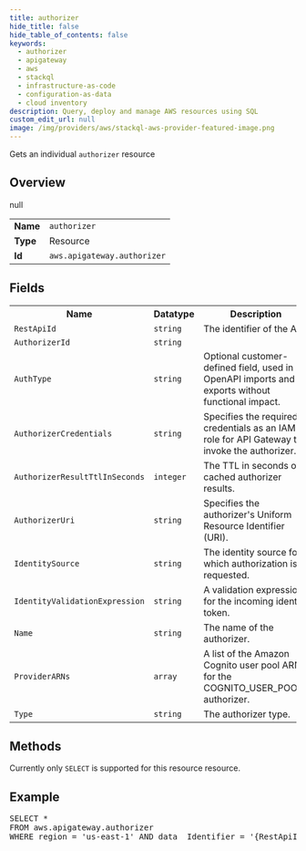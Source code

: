 ```yaml
---
title: authorizer
hide_title: false
hide_table_of_contents: false
keywords:
  - authorizer
  - apigateway
  - aws
  - stackql
  - infrastructure-as-code
  - configuration-as-data
  - cloud inventory
description: Query, deploy and manage AWS resources using SQL
custom_edit_url: null
image: /img/providers/aws/stackql-aws-provider-featured-image.png
---
```

Gets an individual <code>authorizer</code> resource

## Overview
<table><tbody>
<tr><td><b>Name</b></td><td><code>authorizer</code></td></tr>
<tr><td><b>Type</b></td><td>Resource</td></tr>
null
<tr><td><b>Id</b></td><td><code>aws.apigateway.authorizer</code></td></tr>
</tbody></table>

## Fields
<table><tbody>
<tr><th>Name</th><th>Datatype</th><th>Description</th></tr>
<tr><td><code>RestApiId</code></td><td><code>string</code></td><td>The identifier of the API.</td></tr><tr><td><code>AuthorizerId</code></td><td><code>string</code></td><td></td></tr><tr><td><code>AuthType</code></td><td><code>string</code></td><td>Optional customer-defined field, used in OpenAPI imports and exports without functional impact.</td></tr><tr><td><code>AuthorizerCredentials</code></td><td><code>string</code></td><td>Specifies the required credentials as an IAM role for API Gateway to invoke the authorizer.</td></tr><tr><td><code>AuthorizerResultTtlInSeconds</code></td><td><code>integer</code></td><td>The TTL in seconds of cached authorizer results.</td></tr><tr><td><code>AuthorizerUri</code></td><td><code>string</code></td><td>Specifies the authorizer's Uniform Resource Identifier (URI).</td></tr><tr><td><code>IdentitySource</code></td><td><code>string</code></td><td>The identity source for which authorization is requested.</td></tr><tr><td><code>IdentityValidationExpression</code></td><td><code>string</code></td><td>A validation expression for the incoming identity token.</td></tr><tr><td><code>Name</code></td><td><code>string</code></td><td>The name of the authorizer.</td></tr><tr><td><code>ProviderARNs</code></td><td><code>array</code></td><td>A list of the Amazon Cognito user pool ARNs for the COGNITO_USER_POOLS authorizer.</td></tr><tr><td><code>Type</code></td><td><code>string</code></td><td>The authorizer type.</td></tr>
</tbody></table>

## Methods
Currently only <code>SELECT</code> is supported for this resource resource.

## Example
<pre>
SELECT * 
FROM aws.apigateway.authorizer
WHERE region = 'us-east-1' AND data__Identifier = '{RestApiId}' AND data__Identifier = '{AuthorizerId}'
</pre>
